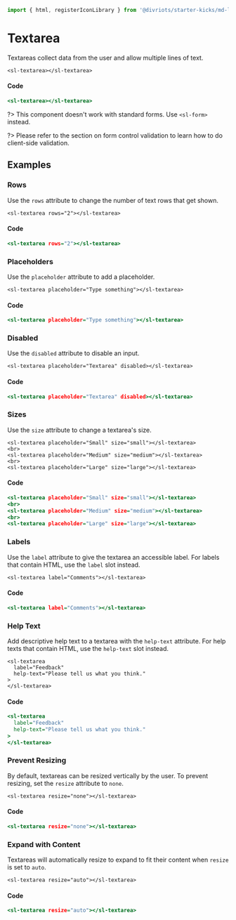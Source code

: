 ```js script
import { html, registerIconLibrary } from '@divriots/starter-kicks/md-layout';
```

# Textarea



Textareas collect data from the user and allow multiple lines of text.


```html:html
<sl-textarea></sl-textarea>
```

#### Code

```htm
<sl-textarea></sl-textarea>
```

?> This component doesn't work with standard forms. Use `<sl-form>` instead.

?> Please refer to the section on form control validation to learn how to do client-side validation.

## Examples

### Rows

Use the `rows` attribute to change the number of text rows that get shown.


```html:html
<sl-textarea rows="2"></sl-textarea>
```

#### Code

```htm
<sl-textarea rows="2"></sl-textarea>
```

### Placeholders

Use the `placeholder` attribute to add a placeholder.


```html:html
<sl-textarea placeholder="Type something"></sl-textarea>
```

#### Code

```htm
<sl-textarea placeholder="Type something"></sl-textarea>
```

### Disabled

Use the `disabled` attribute to disable an input.


```html:html
<sl-textarea placeholder="Textarea" disabled></sl-textarea>
```

#### Code

```htm
<sl-textarea placeholder="Textarea" disabled></sl-textarea>
```

### Sizes

Use the `size` attribute to change a textarea's size.


```html:html
<sl-textarea placeholder="Small" size="small"></sl-textarea>
<br>
<sl-textarea placeholder="Medium" size="medium"></sl-textarea>
<br>
<sl-textarea placeholder="Large" size="large"></sl-textarea>
```

#### Code

```htm
<sl-textarea placeholder="Small" size="small"></sl-textarea>
<br>
<sl-textarea placeholder="Medium" size="medium"></sl-textarea>
<br>
<sl-textarea placeholder="Large" size="large"></sl-textarea>
```

### Labels

Use the `label` attribute to give the textarea an accessible label. For labels that contain HTML, use the `label` slot instead.


```html:html
<sl-textarea label="Comments"></sl-textarea>
```

#### Code

```htm
<sl-textarea label="Comments"></sl-textarea>
```

### Help Text

Add descriptive help text to a textarea with the `help-text` attribute. For help texts that contain HTML, use the `help-text` slot instead.


```html:html
<sl-textarea 
  label="Feedback" 
  help-text="Please tell us what you think."
>
</sl-textarea>
```

#### Code

```htm
<sl-textarea 
  label="Feedback" 
  help-text="Please tell us what you think."
>
</sl-textarea>
```

### Prevent Resizing

By default, textareas can be resized vertically by the user. To prevent resizing, set the `resize` attribute to `none`.


```html:html
<sl-textarea resize="none"></sl-textarea>
```

#### Code

```htm
<sl-textarea resize="none"></sl-textarea>
```

### Expand with Content

Textareas will automatically resize to expand to fit their content when `resize` is set to `auto`.


```html:html
<sl-textarea resize="auto"></sl-textarea>
```

#### Code

```htm
<sl-textarea resize="auto"></sl-textarea>
```


